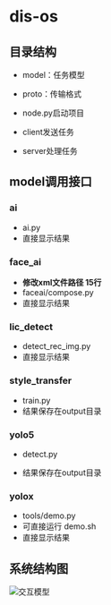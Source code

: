 # dis-os

## 目录结构

- model：任务模型

- proto：传输格式

- node.py启动项目

- client发送任务
- server处理任务

## model调用接口

### ai

- ai.py
- 直接显示结果

### face_ai

- **修改xml文件路径 15行**
- faceai/compose.py
- 直接显示结果


### lic_detect

- detect_rec_img.py
- 直接显示结果


### style_transfer

- train.py
- 结果保存在output目录


### yolo5

- detect.py

- 结果保存在output目录


### yolox

- tools/demo.py
- 可直接运行 demo.sh
- 直接显示结果


## 系统结构图

![交互模型](https://user-images.githubusercontent.com/56027589/155711621-9426b534-ae68-4fb4-b740-144cdedc914a.png)


